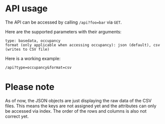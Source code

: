 # API usage

The API can be accessed by calling `/api?foo=bar` via `GET`.

Here are the supported parameters with their arguments:

```
type: basedata, occupancy
format (only applicable when accessing occupancy): json (default), csv (writes to CSV file)
```

Here is a working example:

```
/api?type=occupancy&format=csv
```

# Please note

As of now, the JSON objects are just displaying the raw data of the CSV files. This means the keys are not assigned yet and the attributes can only be accessed via index. The order of the rows and columns is also not correct yet.
